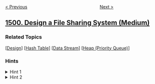 <!--|This file generated by command(leetcode description); DO NOT EDIT.    |-->
<!--+----------------------------------------------------------------------+-->
<!--|@author    awesee <openset.wang@gmail.com>                           |-->
<!--|@link      https://github.com/awesee                                 |-->
<!--|@home      https://github.com/awesee/leetcode                        |-->
<!--+----------------------------------------------------------------------+-->

[< Previous](../max-value-of-equation "Max Value of Equation")
　　　　　　　　　　　　　　　　
[Next >](../countries-you-can-safely-invest-in "Countries You Can Safely Invest In")

## [1500. Design a File Sharing System (Medium)](https://leetcode.com/problems/design-a-file-sharing-system "设计文件分享系统")



### Related Topics
  [[Design](../../tag/design/README.md)]
  [[Hash Table](../../tag/hash-table/README.md)]
  [[Data Stream](../../tag/data-stream/README.md)]
  [[Heap (Priority Queue)](../../tag/heap-priority-queue/README.md)]

### Hints
<details>
<summary>Hint 1</summary>
Try to solve it by keeping for each file chunk, the users who have this chunk.
</details>

<details>
<summary>Hint 2</summary>
Try to solve it by keeping all the users in the system with their owned chunks, and when you request a chunk, check all users for it.
</details>
